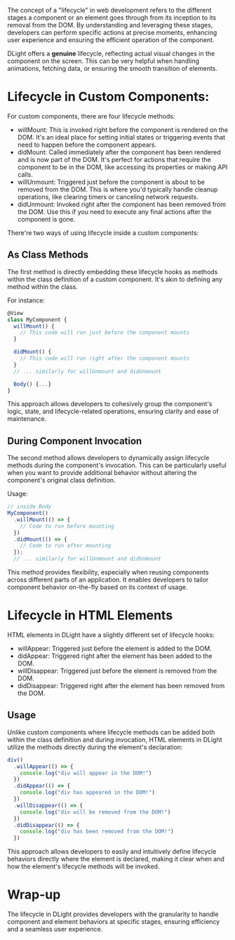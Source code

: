 The concept of a "lifecycle" in web development refers to the different stages a component or an element goes through from its inception to its removal from the DOM. By understanding and leveraging these stages, developers can perform specific actions at precise moments, enhancing user experience and ensuring the efficient operation of the component.

DLight offers a **genuine** lifecycle, reflecting actual visual changes in the component on the screen. This can be very helpful when handling animations, fetching data, or ensuring the smooth transition of elements.

# Lifecycle in Custom Components:
For custom components, there are four lifecycle methods:

* willMount: This is invoked right before the component is rendered on the DOM. It's an ideal place for setting initial states or triggering events that need to happen before the component appears.
* didMount: Called immediately after the component has been rendered and is now part of the DOM. It's perfect for actions that require the component to be in the DOM, like accessing its properties or making API calls.
* willUnmount: Triggered just before the component is about to be removed from the DOM. This is where you'd typically handle cleanup operations, like clearing timers or canceling network requests.
* didUnmount: Invoked right after the component has been removed from the DOM. Use this if you need to execute any final actions after the component is gone.

There're two ways of using lifecycle inside a custom components:
## As Class Methods
The first method is directly embedding these lifecycle hooks as methods within the class definition of a custom component. It's akin to defining any method within the class.

For instance:
```js
@View
class MyComponent {
  willMount() {
    // This code will run just before the component mounts
  }

  didMount() {
    // This code will run right after the component mounts
  }
  // ... similarly for willUnmount and didUnmount

  Body() {...}
}
```
This approach allows developers to cohesively group the component's logic, state, and lifecycle-related operations, ensuring clarity and ease of maintenance.

## During Component Invocation
The second method allows developers to dynamically assign lifecycle methods during the component's invocation. This can be particularly useful when you want to provide additional behavior without altering the component's original class definition.

Usage:
```js
// inside Body
MyComponent()
  .willMount(() => {
    // Code to run before mounting
  })
  .didMount(() => {
    // Code to run after mounting
  });
  // ... similarly for willUnmount and didUnmount
```
This method provides flexibility, especially when reusing components across different parts of an application. It enables developers to tailor component behavior on-the-fly based on its context of usage.

# Lifecycle in HTML Elements
HTML elements in DLight have a slightly different set of lifecycle hooks:

* willAppear: Triggered just before the element is added to the DOM.
* didAppear: Triggered right after the element has been added to the DOM.
* willDisappear: Triggered just before the element is removed from the DOM.
* didDisappear: Triggered right after the element has been removed from the DOM.

## Usage
Unlike custom components where lifecycle methods can be added both within the class definition and during invocation, HTML elements in DLight utilize the methods directly during the element's declaration:

```js
div()
  .willAppear(() => {
    console.log("div will appear in the DOM!")
  })
  .didAppear(() => {
    console.log("div has appeared in the DOM!")
  })
  .willDisappear(() => {
    console.log("div will be removed from the DOM!")
  })
  .didDisappear(() => {
    console.log("div has been removed from the DOM!")
  })
```
This approach allows developers to easily and intuitively define lifecycle behaviors directly where the element is declared, making it clear when and how the element's lifecycle methods will be invoked.

# Wrap-up
The lifecycle in DLight provides developers with the granularity to handle component and element behaviors at specific stages, ensuring efficiency and a seamless user experience.
